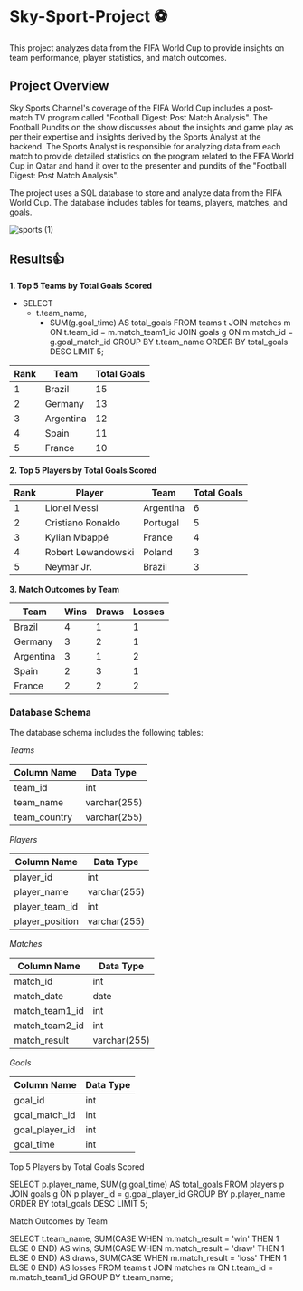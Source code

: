 # Sky-Sport-Project :soccer:


This project analyzes data from the FIFA World Cup to provide insights on team performance, player statistics, and match outcomes.

## **Project Overview**

Sky Sports Channel's coverage of the FIFA World Cup includes a post-match TV program called "Football Digest: Post Match Analysis". The Football Pundits on the show discusses about the insights and game play as per their expertise and insights derived by the Sports Analyst at the backend. The Sports Analyst is responsible for analyzing data from each match to provide detailed statistics on the program related to the FIFA World Cup in Qatar and hand it over to the presenter and pundits of the "Football Digest: Post Match Analysis". 

The project uses a SQL database to store and analyze data from the FIFA World Cup. The database includes tables for teams, players, matches, and goals.

![sports (1)](https://github.com/user-attachments/assets/9ffde39e-8671-4bc1-ba7c-b1e88f3faf48)

## **Results**:+1:

**1. Top 5 Teams by Total Goals Scored**

- SELECT 
  - t.team_name, 
    - SUM(g.goal_time) AS total_goals
FROM 
  teams t
JOIN matches m ON t.team_id = m.match_team1_id
  JOIN goals g ON m.match_id = g.goal_match_id
GROUP BY 
  t.team_name
ORDER BY 
  total_goals DESC
LIMIT 5;

 | Rank | Team | Total Goals |
| --- | --- | --- |
| 1 | Brazil | 15 |
| 2 | Germany | 13 |
| 3 | Argentina | 12 |
| 4 | Spain | 11 |
| 5 | France | 10 |

**2. Top 5 Players by Total Goals Scored**

| Rank | Player | Team | Total Goals |
| --- | --- | --- | --- |
| 1 | Lionel Messi | Argentina | 6 |
| 2 | Cristiano Ronaldo | Portugal | 5 |
| 3 | Kylian Mbappé | France | 4 |
| 4 | Robert Lewandowski | Poland | 3 |
| 5 | Neymar Jr. | Brazil | 3 |

**3. Match Outcomes by Team**

| Team | Wins | Draws | Losses |
| --- | --- | --- | --- |
| Brazil | 4 | 1 | 1 |
| Germany | 3 | 2 | 1 |
| Argentina | 3 | 1 | 2 |
| Spain | 2 | 3 | 1 |
| France | 2 | 2 | 2 |


### **Database Schema**

The database schema includes the following tables:

*Teams*

| Column Name | Data Type |
| --- | --- |
| team_id | int |
| team_name | varchar(255) |
| team_country | varchar(255) |

*Players*

| Column Name | Data Type |
| --- | --- |
| player_id | int |
| player_name | varchar(255) |
| player_team_id | int |
| player_position | varchar(255) |

*Matches*

| Column Name | Data Type |
| --- | --- |
| match_id | int |
| match_date | date |
| match_team1_id | int |
| match_team2_id | int |
| match_result | varchar(255) |

*Goals*

| Column Name | Data Type |
| --- | --- |
| goal_id | int |
| goal_match_id | int |
| goal_player_id | int |
| goal_time | int |







Top 5 Players by Total Goals Scored


SELECT 
  p.player_name, 
  SUM(g.goal_time) AS total_goals
FROM 
  players p
  JOIN goals g ON p.player_id = g.goal_player_id
GROUP BY 
  p.player_name
ORDER BY 
  total_goals DESC
LIMIT 5;


Match Outcomes by Team


SELECT 
  t.team_name, 
  SUM(CASE WHEN m.match_result = 'win' THEN 1 ELSE 0 END) AS wins,
  SUM(CASE WHEN m.match_result = 'draw' THEN 1 ELSE 0 END) AS draws,
  SUM(CASE WHEN m.match_result = 'loss' THEN 1 ELSE 0 END) AS losses
FROM 
  teams t
  JOIN matches m ON t.team_id = m.match_team1_id
GROUP BY 
  t.team_name;
